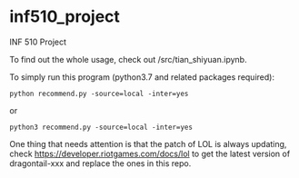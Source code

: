 # inf510_project
INF 510 Project

To find out the whole usage, check out /src/tian_shiyuan.ipynb.

To simply run this program (python3.7 and related packages required):

`python recommend.py -source=local -inter=yes`

or

`python3 recommend.py -source=local -inter=yes`

One thing that needs attention is that the patch of LOL is always updating, check https://developer.riotgames.com/docs/lol to get the latest version of dragontail-xxx and replace the ones in this repo.
